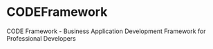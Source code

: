 CODEFramework
=============

CODE Framework - Business Application Development Framework for Professional Developers
